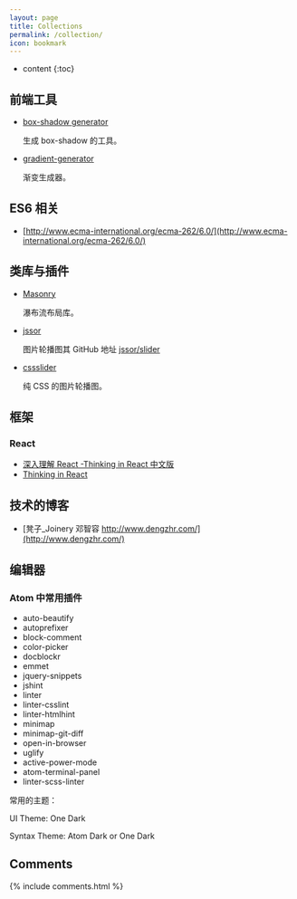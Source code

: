 ```yaml
---
layout: page
title: Collections
permalink: /collection/
icon: bookmark
---
```


* content
{:toc}

## 前端工具

* [box-shadow generator](http://www.cssmatic.com/box-shadow)

    生成 box-shadow 的工具。

* [gradient-generator](http://www.cssmatic.com/gradient-generator)

    渐变生成器。


## ES6 相关

* [http://www.ecma-international.org/ecma-262/6.0/](http://www.ecma-international.org/ecma-262/6.0/)

## 类库与插件

* [Masonry](http://masonry.desandro.com/)

    瀑布流布局库。

* [jssor](http://www.jssor.com/)

    图片轮播图其 GitHub 地址 [jssor/slider](https://github.com/jssor/slider)

* [cssslider](http://cssslider.com/)

    纯 CSS 的图片轮播图。

## 框架

### React

* [深入理解 React -Thinking in React 中文版](http://reactjs.cn/react/docs/thinking-in-react.html)
* [Thinking in React](http://facebook.github.io/react/docs/thinking-in-react.html)

## 技术的博客

* [凳子_Joinery 邓智容  http://www.dengzhr.com/](http://www.dengzhr.com/)

## 编辑器

### Atom 中常用插件

* auto-beautify
* autoprefixer
* block-comment
* color-picker
* docblockr
* emmet
* jquery-snippets
* jshint
* linter
* linter-csslint
* linter-htmlhint
* minimap
* minimap-git-diff
* open-in-browser
* uglify
* active-power-mode
* atom-terminal-panel
* linter-scss-linter

常用的主题：

UI Theme: One Dark

Syntax Theme: Atom Dark or One Dark


## Comments

{% include comments.html %}
